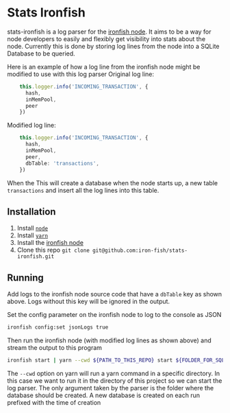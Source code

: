 # Stats Ironfish
stats-ironfish is a log parser for the [ironfish node](https://github.com/iron-fish/ironfish). It aims to be a way for node developers to easily and flexibly get visibility into stats about the node. Currently this is done by storing log lines from the node into a SQLite Database to be queried.

Here is an example of how a log line from the ironfish node might be modified to use with this log parser
Original log line:
```typescript
    this.logger.info('INCOMING_TRANSACTION', {
      hash,
      inMemPool,
      peer
    })
```

Modified log line:
```typescript
    this.logger.info('INCOMING_TRANSACTION', {
      hash,
      inMemPool,
      peer,
      dbTable: 'transactions',
    })
```

When the This will create a database when the node starts up, a new table `transactions` and insert all the log lines into this table.

## Installation
1) Install [`node`](https://nodejs.org/en/download/)
2) Install [`yarn`](https://classic.yarnpkg.com/lang/en/docs/install)
3) Install the [ironfish node](https://github.com/iron-fish/ironfish)
4) Clone this repo `git clone git@github.com:iron-fish/stats-ironfish.git`

## Running
Add logs to the ironfish node source code that have a `dbTable` key as shown above. Logs without this key will be ignored in the output.

Set the config parameter on the ironfish node to log to the console as JSON
```bash
ironfish config:set jsonLogs true
```

Then run the ironfish node (with modified log lines as shown above) and stream the output to this program
```bash
ironfish start | yarn --cwd ${PATH_TO_THIS_REPO} start ${FOLDER_FOR_SQLDB_OUTPUT}
```

The `--cwd` option on yarn will run a yarn command in a specific directory. In this case we want to run it in the directory of this project so we can start the log parser. The only argument taken by the parser is the folder where the database should be created. A new database is created on each run prefixed with the time of creation